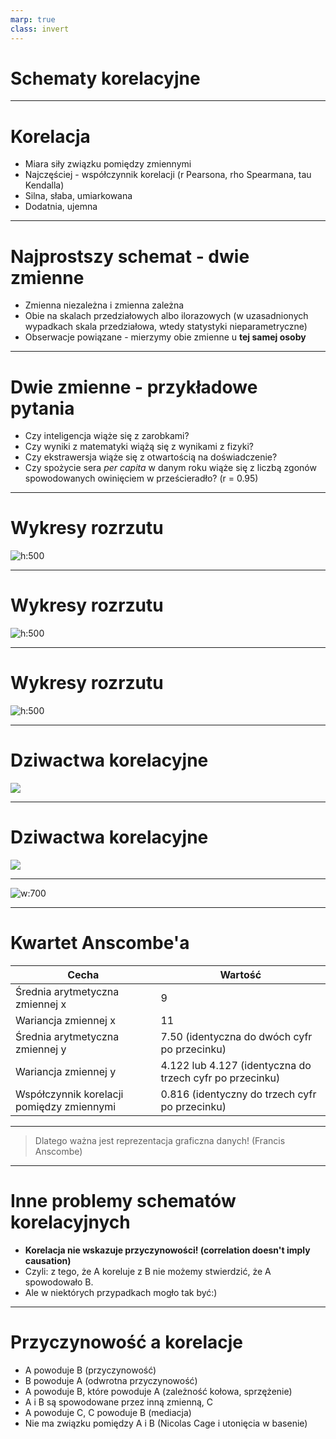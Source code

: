```yaml
---
marp: true
class: invert
---
```


 # Schematy korelacyjne

 ---

 # Korelacja

 * Miara siły związku pomiędzy zmiennymi
 * Najczęściej - współczynnik korelacji (r Pearsona, rho Spearmana, tau Kendalla)
 * Silna, słaba, umiarkowana
 * Dodatnia, ujemna

---

# Najprostszy schemat - dwie zmienne

* Zmienna niezależna i zmienna zależna
* Obie na skalach przedziałowych albo ilorazowych (w uzasadnionych wypadkach skala przedziałowa, wtedy statystyki nieparametryczne)
* Obserwacje powiązane - mierzymy obie zmienne u **tej samej osoby**


---

# Dwie zmienne - przykładowe pytania

* Czy inteligencja wiąże się z zarobkami?
* Czy wyniki z matematyki wiążą się z wynikami z fizyki?
* Czy ekstrawersja wiąże się z otwartością na doświadczenie?
* Czy spożycie sera _per capita_ w danym roku wiąże się z liczbą zgonów spowodowanych owinięciem w prześcieradło? (r = 0.95)

---

# Wykresy rozrzutu

![h:500](img/korelacje1.png)

---

# Wykresy rozrzutu

![h:500](img/korelacje2.png)

---

# Wykresy rozrzutu

![h:500](img/korelacje3.png)

---

# Dziwactwa korelacyjne

![](img/w02_0_corr.png)

---

# Dziwactwa korelacyjne

![](img/w02_0_corr_2.png)

---

![w:700](img/anscombe.png)

---

# Kwartet Anscombe'a

Cecha |	Wartość
---|---
Średnia arytmetyczna zmiennej x |	9
Wariancja zmiennej x | 11
Średnia arytmetyczna zmiennej y	 | 7.50 (identyczna do dwóch cyfr po przecinku)
Wariancja zmiennej y | 4.122 lub 4.127 (identyczna do trzech cyfr po przecinku)
Współczynnik korelacji pomiędzy zmiennymi | 0.816 (identyczny do trzech cyfr po przecinku)

---

> Dlatego ważna jest reprezentacja graficzna danych! (Francis Anscombe)

---

# Inne problemy schematów korelacyjnych

* **Korelacja nie wskazuje przyczynowości! (correlation doesn't imply causation)**
* Czyli: z tego, że A koreluje z B nie możemy stwierdzić, że A spowodowało B.
* Ale w niektórych przypadkach mogło tak być:)

---

# Przyczynowość a korelacje

* A powoduje B (przyczynowość)
* B powoduje A (odwrotna przyczynowość)
* A powoduje B, które powoduje A (zależność kołowa, sprzężenie)
* A i B są spowodowane przez inną zmienną, C
* A powoduje C, C powoduje B (mediacja)
* Nie ma związku pomiędzy A i B (Nicolas Cage i utonięcia w basenie)

